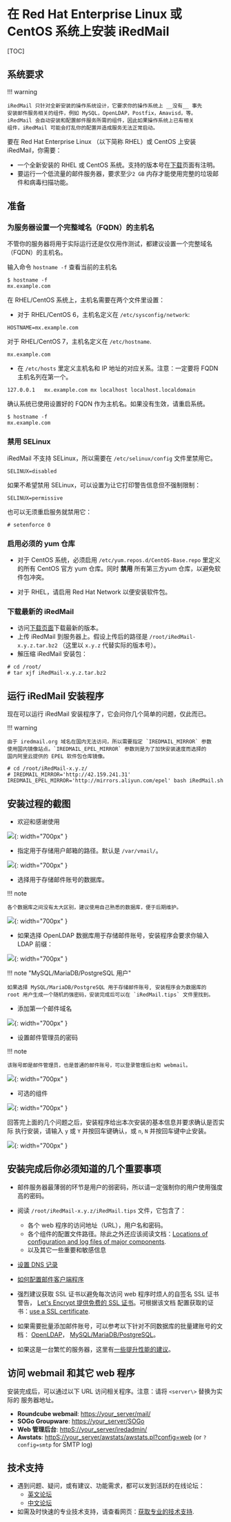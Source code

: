 # 在 Red Hat Enterprise Linux 或 CentOS 系统上安装 iRedMail

[TOC]

## 系统要求

!!! warning

    iRedMail 只针对全新安装的操作系统设计，它要求你的操作系统上 __没有__ 事先
    安装邮件服务相关的组件，例如 MySQL，OpenLDAP，Postfix，Amavisd，等。
    iRedMail 会自动安装和配置邮件服务所需的组件，因此如果操作系统上已有相关
    组件，iRedMail 可能会打乱你的配置并造成服务无法正常启动。

要在 Red Hat Enterprise Linux （以下简称 RHEL）或 CentOS 上安装 iRedMail，你需要：

* 一个全新安装的 RHEL 或 CentOS 系统。支持的版本号在[下载](../download.html)页面有注明。
* 要运行一个低流量的邮件服务器，要求至少`2 GB` 内存才能使用完整的垃圾邮件和病毒扫描功能。

## 准备

### 为服务器设置一个完整域名（FQDN）的主机名

不管你的服务器将用于实际运行还是仅仅用作测试，都建议设置一个完整域名（FQDN）的主机名。

输入命令 `hostname -f` 查看当前的主机名

```shell
$ hostname -f
mx.example.com
```

在 RHEL/CentOS 系统上，主机名需要在两个文件里设置：

* 对于 RHEL/CentOS 6，主机名定义在 `/etc/sysconfig/network`:

```
HOSTNAME=mx.example.com
```

对于 RHEL/CentOS 7，主机名定义在 `/etc/hostname`.

```
mx.example.com
```

* 在 `/etc/hosts` 里定义主机名和 IP 地址的对应关系。注意：一定要将 FQDN 主机名列在第一个。

```
127.0.0.1   mx.example.com mx localhost localhost.localdomain
```

确认系统已使用设置好的 FQDN 作为主机名。如果没有生效，请重启系统。

```
$ hostname -f
mx.example.com
```

### 禁用 SELinux

iRedMail 不支持 SELinux，所以需要在 `/etc/selinux/config` 文件里禁用它。

```
SELINUX=disabled
```

如果不希望禁用 SELinux，可以设置为让它打印警告信息但不强制限制：

```
SELINUX=permissive
```

也可以无须重启服务就禁用它：

```
# setenforce 0
```

### 启用必须的 yum 仓库

* 对于 CentOS 系统，必须启用 `/etc/yum.repos.d/CentOS-Base.repo` 里定义的所有
  CentOS 官方 yum 仓库。同时 __禁用__ 所有第三方yum 仓库，以避免软件包冲突。

* 对于 RHEL，请启用 Red Hat Network 以便安装软件包。

### 下载最新的 iRedMail

* 访问[下载页面](../download.html)下载最新的版本。
* 上传 iRedMail 到服务器上。假设上传后的路径是 `/root/iRedMail-x.y.z.tar.bz2`
  （这里以 `x.y.z` 代替实际的版本号）。
* 解压缩 iRedMail 安装包：

```
# cd /root/
# tar xjf iRedMail-x.y.z.tar.bz2
```

## 运行 iRedMail 安装程序

现在可以运行 iRedMail 安装程序了，它会问你几个简单的问题，仅此而已。

!!! warning

    由于 iredmail.org 域名在国内无法访问，所以需要指定 `IREDMAIL_MIRROR` 参数
    使用国内镜像站点。`IREDMAIL_EPEL_MIRROR` 参数则是为了加快安装速度而选择的
    国内阿里云提供的 EPEL 软件包仓库镜像。

```
# cd /root/iRedMail-x.y.z/
# IREDMAIL_MIRROR='http://42.159.241.31' IREDMAIL_EPEL_MIRROR='http://mirrors.aliyun.com/epel' bash iRedMail.sh
```

## 安装过程的截图

* 欢迎和感谢使用

![](./images/installation/welcome.png){: width="700px" }

* 指定用于存储用户邮箱的路径。默认是 `/var/vmail/`。

![](./images/installation/mail_storage.png){: width="700px" }

* 选择用于存储邮件账号的数据库。

!!! note

    各个数据库之间没有太大区别，建议使用自己熟悉的数据库，便于后期维护。

![](./images/installation/backends.png){: width="700px" }

* 如果选择 OpenLDAP 数据库用于存储邮件账号，安装程序会要求你输入 LDAP 前缀：

![](./images/installation/ldap_suffix.png){: width="700px" }

!!! note "MySQL/MariaDB/PostgreSQL 用户"

    如果选择 MySQL/MariaDB/PostgreSQL 用于存储邮件账号, 安装程序会为数据库的
    root 用户生成一个随机的强密码，安装完成后可以在 `iRedMail.tips` 文件里找到。

* 添加第一个邮件域名

![](./images/installation/first_domain.png){: width="700px" }

* 设置邮件管理员的密码

!!! note

    该账号即是邮件管理员，也是普通的邮件账号，可以登录管理后台和 webmail。

![](./images/installation/admin_pw.png){: width="700px" }

* 可选的组件

![](./images/installation/optional_components.png){: width="700px" }


回答完上面的几个问题之后，安装程序给出本次安装的基本信息并要求确认是否实际
执行安装，请输入 `y` 或 `Y` 并按回车键确认，或 `n`, `N` 并按回车键中止安装。

![](./images/installation/review.png){: width="700px" }

## 安装完成后你必须知道的几个重要事项

* 邮件服务器最薄弱的环节是用户的弱密码，所以请一定强制你的用户使用强度高的密码。
* 阅读 `/root/iRedMail-x.y.z/iRedMail.tips` 文件，它包含了：

    * 各个 web 程序的访问地址（URL），用户名和密码。
    * 各个组件的配置文件路径。除此之外还应该阅读文档：[Locations of configuration and log files of major components](../file.locations.html).
    * 以及其它一些重要和敏感信息

* [设置 DNS 记录](../setup.dns.html)
* [如何配置邮件客户端程序](../index.html#configure-mail-client-applications)
* 强烈建议获取 SSL 证书以避免每次访问 web 程序时烦人的自签名 SSL 证书警告，
  [Let's Encrypt 提供免费的 SSL 证书](https://letsencrypt.org)。可根据该文档
  配置获取的证书：[use a SSL certificate](../use.a.bought.ssl.certificate.html).
* 如果需要批量添加邮件账号，可以参考以下针对不同数据库的批量建账号的文档：
  [OpenLDAP](../ldap.bulk.create.mail.users.html)，
  [MySQL/MariaDB/PostgreSQL](../sql.bulk.create.mail.users.html)。
* 如果这是一台繁忙的服务器，这里有[一些提升性能的建议](../performance.tuning.html)。

## 访问 webmail 和其它 web 程序

安装完成后，可以通过以下 URL 访问相关程序。注意：请将 `<server\>` 替换为实际的
服务器地址。

* __Roundcube webmail__: <https://your_server/mail/>
* __SOGo Groupware__: <https://your_server/SOGo>
* __Web 管理后台__: <httpS://your_server/iredadmin/>
* __Awstats__: <httpS://your_server/awstats/awstats.pl?config=web> (or `?config=smtp` for SMTP log)

## 技术支持

* 遇到问题、疑问，或有建议、功能需求，都可以发到活跃的在线论坛：
    * [英文论坛](http://www.iredmail.org/forum/)
    * [中文论坛](http://www.iredmail.com/bbs/)
* 如需及时快速的专业技术支持，请查看网页：[获取专业的技术支持](../support.html).
